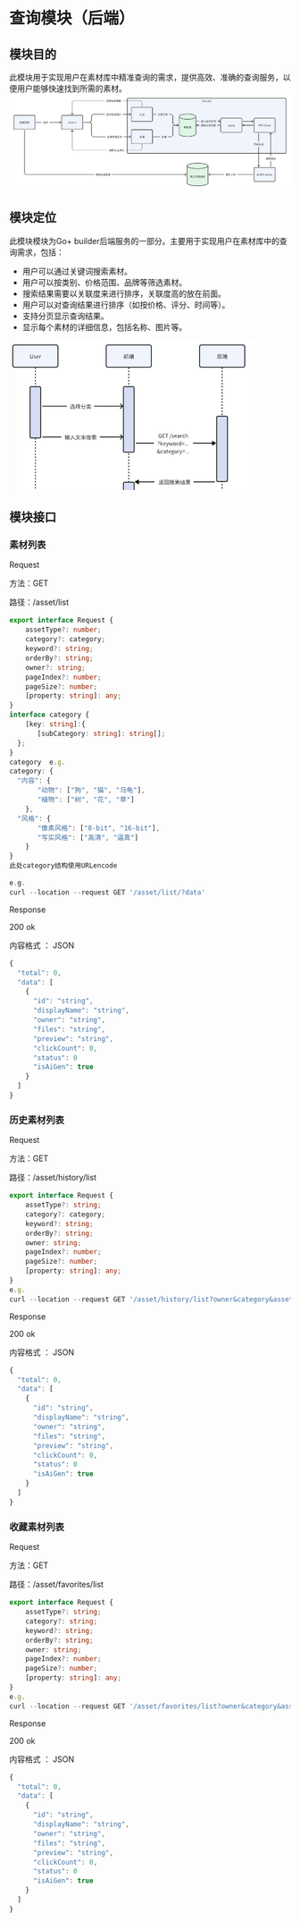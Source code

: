 # 查询模块（后端）

## 模块目的

此模块用于实现用户在素材库中精准查询的需求，提供高效、准确的查询服务，以便用户能够快速找到所需的素材。
![image-20240725160715631](./assets/image-20240725160715631.png)

## 模块定位

此模块模块为Go+ builder后端服务的一部分。主要用于实现用户在素材库中的查询需求，包括：

- 用户可以通过关键词搜索素材。
- 用户可以按类别、价格范围、品牌等筛选素材。
- 搜索结果需要以关联度来进行排序，关联度高的放在前面。
- 用户可以对查询结果进行排序（如按价格、评分、时间等）。
- 支持分页显示查询结果。
- 显示每个素材的详细信息，包括名称、图片等。

![img](./assets/(null)-20240725154054598.png)

## 模块接口

### 素材列表

Request

方法：GET

路径：/asset/list

```TypeScript
export interface Request {
    assetType?: number;            
    category?: category; 
    keyword?: string;
    orderBy?: string;
    owner?: string;
    pageIndex?: number;
    pageSize?: number;
    [property: string]: any;
}
interface category {   
    [key: string]:{    
       [subCategory: string]: string[];
  }; 
}
category  e.g.
category: {     
  "内容": {
       "动物": ["狗", "猫", "乌龟"],
       "植物": ["树", "花", "草"]
    },     
  "风格": {
       "像素风格": ["8-bit", "16-bit"],
       "写实风格": ["高清", "逼真"]
    }   
}
此处category结构使用URLencode
```

```Go
e.g.
curl --location --request GET '/asset/list/?data' 
```

Response

200 ok

内容格式 ： JSON

```TypeScript
{
  "total": 0,
  "data": [
    {
      "id": "string",
      "displayName": "string",
      "owner": "string",
      "files": "string",
      "preview": "string",
      "clickCount": 0,
      "status": 0
      "isAiGen": true
    }
  ]
}
```

### 历史素材列表

Request

方法：GET

路径：/asset/history/list

```TypeScript
export interface Request {
    assetType?: string;
    category?: category;
    keyword?: string;
    orderBy?: string;
    owner: string;
    pageIndex?: number;
    pageSize?: number;
    [property: string]: any;
}
e.g.
curl --location --request GET '/asset/history/list?owner&category&assetType&keyword&pageIndex&pageSize&orderBy' \
```

Response

200 ok

内容格式 ： JSON

```TypeScript
{
  "total": 0,
  "data": [
    {
      "id": "string",
      "displayName": "string",
      "owner": "string",
      "files": "string",
      "preview": "string",
      "clickCount": 0,
      "status": 0
      "isAiGen": true
    }
  ]
}
```

### 收藏素材列表

Request

方法：GET

路径：/asset/favorites/list

```TypeScript
export interface Request {
    assetType?: string;
    category?: string;
    keyword?: string;
    orderBy?: string;
    owner: string;
    pageIndex?: number;
    pageSize?: number;
    [property: string]: any;
}
e.g.
curl --location --request GET '/asset/favorites/list?owner&category&assetType&keyword&pageIndex&pageSize&orderBy' 
```

Response

200 ok

内容格式 ： JSON

```TypeScript
{
  "total": 0,
  "data": [
    {
      "id": "string",
      "displayName": "string",
      "owner": "string",
      "files": "string",
      "preview": "string",
      "clickCount": 0,
      "status": 0
      "isAiGen": true
    }
  ]
}
```
